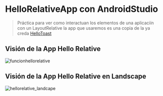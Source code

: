 # HelloRelativeApp con AndroidStudio

 > Práctica para ver como interactuan los elementos de una aplicaciín con un LayoutRelative
 la app que usaremos es una copia de la ya creda [HelloToast](https://github.com/MelissaRodriguezHernandez/HelloToastApp_AndroidStudio)
 
 ## Visión de la App Hello Relative
 
 ![funcionhellorelative](https://user-images.githubusercontent.com/91748294/198259736-b3053f2a-f2d6-4ade-9084-1bf45003130e.jpg)
 
 ## Visión de la App Hello Relative en Landscape
 
![hellorelative_landcape](https://user-images.githubusercontent.com/91748294/198259832-10181be2-3746-4b46-b25a-8a82ed463996.jpg)
